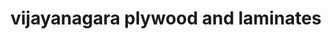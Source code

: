 ---
title: "vijayanagara plywood and laminates"
url: /hospet/vijayanagara-plywood-and-laminates/
shop: hardware
---